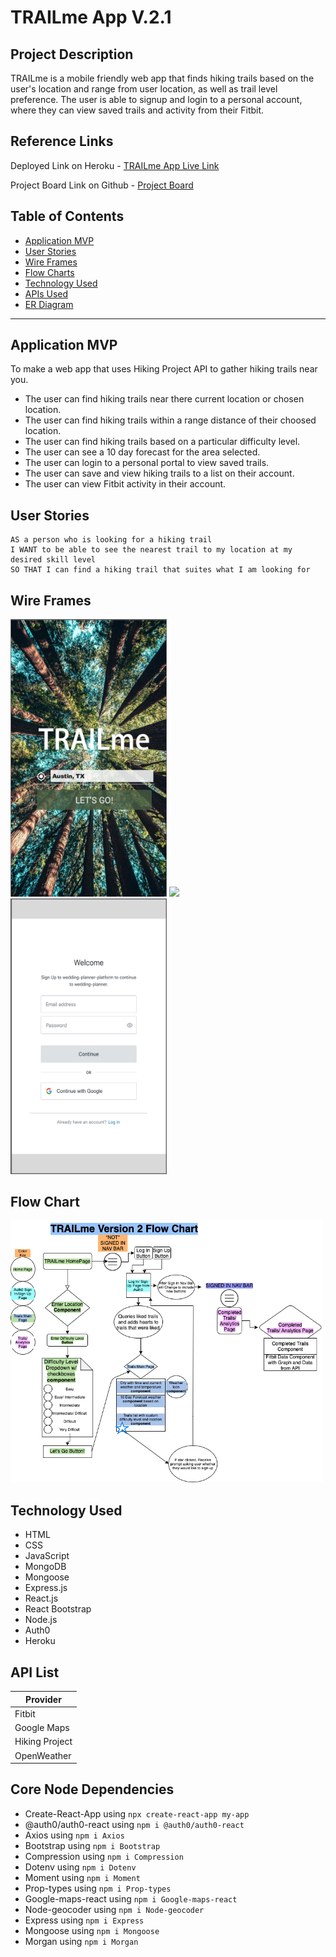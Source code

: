 # TRAILme App V.2.1

## Project Description

TRAILme is a mobile friendly web app that finds hiking trails based on the user's location and range from user location, as well as trail level preference. The user is able to signup and login to a personal account, where they can view saved trails and activity from their Fitbit.

## Reference Links

Deployed Link on Heroku - [TRAILme App Live Link](https://trailme.herokuapp.com/)

Project Board Link on Github - [Project Board](https://github.com/TRAILme-APP/TRAILme/projects/2)

## Table of Contents

- [Application MVP](#application-mvp)
- [User Stories](#user-stories)
- [Wire Frames](#wire-frames)
- [Flow Charts](#flow-chart)
- [Technology Used](#technology-used)
- [APIs Used](#api-list)
- [ER Diagram](#api-list)

---

## Application MVP

To make a web app that uses Hiking Project API to gather hiking trails near you.

- The user can find hiking trails near there current location or chosen location.
- The user can find hiking trails within a range distance of their choosed location.
- The user can find hiking trails based on a particular difficulty level.
- The user can see a 10 day forecast for the area selected.
- The user can login to a personal portal to view saved trails.
- The user can save and view hiking trails to a list on their account.
- The user can view Fitbit activity in their account.

## User Stories

```
AS a person who is looking for a hiking trail
I WANT to be able to see the nearest trail to my location at my desired skill level
SO THAT I can find a hiking trail that suites what I am looking for
```

## Wire Frames

<img src="readme_materials/homepagePrototype.png" width="250" /> <img src="resultsPage.png" width="250" /> <img src="readme_materials/loginPage.png" width="250" />

## Flow Chart

<img src="readme_materials/TRAILmeV2MERNflowchart.png" width="500" />

## Technology Used

- HTML
- CSS
- JavaScript
- MongoDB
- Mongoose
- Express.js
- React.js
- React Bootstrap
- Node.js
- Auth0
- Heroku

## API List

| Provider       |
| -------------- |
| Fitbit         |
| Google Maps    |
| Hiking Project |
| OpenWeather    |

## Core Node Dependencies

- Create-React-App using `npx create-react-app my-app`
- @auth0/auth0-react using `npm i @auth0/auth0-react`
- Axios using `npm i Axios`
- Bootstrap using `npm i Bootstrap`
- Compression using `npm i Compression`
- Dotenv using `npm i Dotenv`
- Moment using `npm i Moment`
- Prop-types using `npm i Prop-types`
- Google-maps-react using `npm i Google-maps-react`
- Node-geocoder using `npm i Node-geocoder`
- Express using `npm i Express`
- Mongoose using `npm i Mongoose`
- Morgan using `npm i Morgan`
